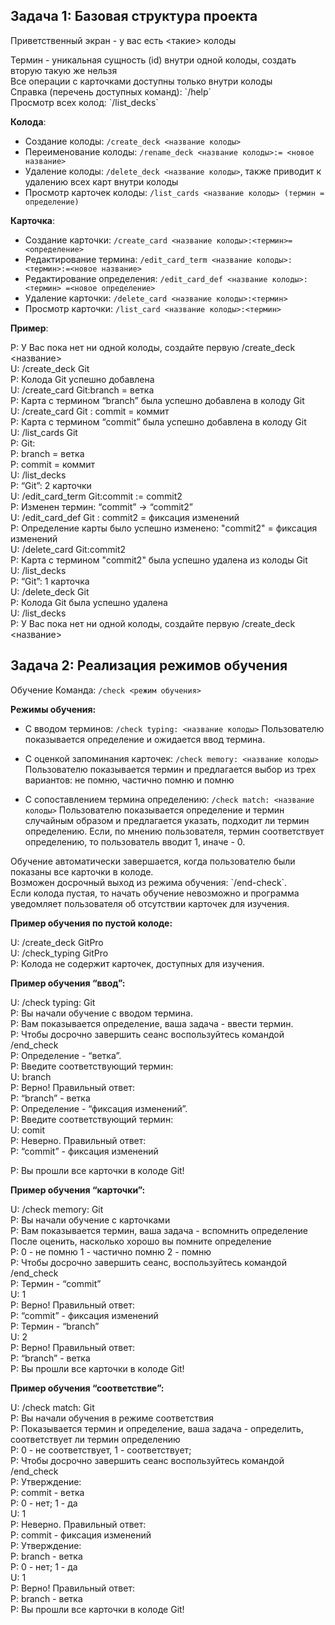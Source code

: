 ## Задача 1: Базовая структура проекта
Приветственный экран - у вас есть <такие> колоды


<div>Термин - уникальная сущность (id) внутри одной колоды, создать вторую такую же нельзя</div>
<div>Все операции с карточками доступны только внутри колоды </div>
<div>Справка (перечень доступных команд): `/help`</div>
<div>Просмотр всех колод: `/list_decks`</div>

__Колода__:
- Создание колоды: `/create_deck <название колоды>`
- Переименование колоды: `/rename_deck <название колоды>:= <новое название>`
- Удаление колоды: `/delete_deck <название колоды>`, также приводит к удалению всех карт внутри колоды
- Просмотр карточек колоды: `/list_cards <название колоды> (термин = определение)`
 
__Карточка__:
- Создание карточки: `/create_card <название колоды>:<термин>=<определение>`
- Редактирование термина: `/edit_card_term <название колоды>:<термин>:=<новое название>`
- Редактирование определения: `/edit_card_def <название колоды>:<термин> =<новое определение>`
- Удаление карточки: `/delete_card <название колоды>:<термин>`
- Просмотр карточки: `/list_card <название колоды>:<термин>`

__Пример__:

<div>P: У Вас пока нет ни одной колоды, создайте первую /create_deck <название></div>
<div>U: /create_deck Git</div>
<div>P: Колода Git успешно добавлена</div>
<div>U: /create_card Git:branch = ветка</div>
<div>P: Карта с термином “branch” была успешно добавлена в колоду Git</div>
<div>U: /create_card Git : commit = коммит</div>
<div>P: Карта с термином “commit” была успешно добавлена в колоду Git</div>
<div>U: /list_cards Git</div>
<div>P: Git:</div>
<div>P: branch = ветка</div>
<div>P: commit = коммит</div>
<div>U:  /list_decks</div>
<div>P: “Git”: 2 карточки </div>
<div>U: /edit_card_term Git:commit := commit2</div>
<div>P: Изменен термин: “commit” -> “commit2”</div>
<div>U: /edit_card_def Git : commit2 = фиксация изменений</div>
<div>P: Определение карты было успешно изменено: "commit2" = фиксация изменений</div>
<div>U: /delete_card Git:commit2</div>
<div>P: Карта с термином "commit2" была успешно удалена из колоды Git</div>
<div>U: /list_decks</div>
<div>P: “Git”: 1 карточка</div>
<div>U: /delete_deck Git </div>
<div>P: Колода Git была успешно удалена</div>
<div>U: /list_decks</div>
<div>P: У Вас пока нет ни одной колоды, создайте первую /create_deck <название></div>

## Задача 2: Реализация режимов обучения
Обучение
Команда: `/check <режим обучения>`

__Режимы обучения:__

- С вводом терминов: `/check typing: <название колоды>`
Пользователю показывается определение и ожидается ввод термина. 

- С оценкой запоминания карточек: `/check memory: <название колоды>`
Пользователю показывается термин и предлагается выбор из трех вариантов: не помню, частично помню и помню

- С сопоставлением термина определению: `/check match: <название колоды>`
Пользователю показывается определение и термин случайным образом и предлагается указать, подходит ли термин определению. Если, по мнению пользователя, термин соответствует определению, то пользователь вводит 1, иначе - 0. 

<div>Обучение автоматически завершается, когда пользователю были показаны все карточки в колоде.<div>
<div>Возможен досрочный выход из режима обучения: `/end-check`.<div>

<div>Если колода пустая, то начать обучение невозможно и программа уведомляет пользователя об отсутствии карточек для изучения.<div>

__Пример обучения по пустой колоде:__
<div>U: /create_deck GitPro<div>
<div>U: /check_typing GitPro<div>
<div>P: Колода не содержит карточек, доступных для изучения.<div>

__Пример обучения “ввод”:__
<div>U: /check typing: Git<div>
<div>P: Вы начали обучение с вводом термина.<div>
<div>P: Вам показывается определение, ваша задача - ввести термин. <div>
<div>P: Чтобы досрочно завершить сеанс воспользуйтесь командой /end_check<div>

<div>P: Определение - “ветка”. <div>
<div>P: Введите соответствующий термин: <div>
<div>U: branch<div>
<div>P: Верно! Правильный ответ: <div>
<div>P: “branch” - ветка<div>

<div>P: Определение - “фиксация изменений”. <div>
<div>P: Введите соответствующий термин: <div>
<div>U: comit<div>
<div>P: Неверно. Правильный ответ: <div>
<div>P: “commit” - фиксация изменений <div>

P: Вы прошли все карточки в колоде Git!

__Пример обучения “карточки”:__
<div>U: /check memory: Git<div>
<div>P: Вы начали обучение с карточками<div>
<div>P: Вам показывается термин, ваша задача - вспомнить определение<div>
<div>После оценить, насколько хорошо вы помните определение<div>
<div>P: 0 - не помню  1 - частично помню  2 - помню<div>
<div>P: Чтобы досрочно завершить сеанс, воспользуйтесь командой /end_check<div>

<div>P: Термин -  “commit” <div>
<div>U: 1<div>
<div>P: Верно!  Правильный ответ:<div>
<div>P: “commit” - фиксация изменений<div>

<div>P: Термин - “branch”<div>
<div>U:  2<div>
<div>P: Верно! Правильный ответ:<div>
<div>P:  “branch” - ветка<div>

<div>P: Вы прошли все карточки в колоде Git! <div>

__Пример обучения “соответствие”:__
<div>U: /check match: Git<div>
<div>P: Вы начали обучения в режиме соответствия<div>
<div>P: Показывается термин и определение, ваша задача - определить, соответствует ли термин определению<div>
<div>P: 0 - не соответствует, 1 - соответствует;<div>
<div>P: Чтобы досрочно завершить сеанс воспользуйтесь командой /end_check<div>

<div>P: Утверждение:<div>
<div>P: commit - ветка<div>
<div>P: 0 - нет; 1 - да<div>
<div>U: 1 <div>
<div>P: Неверно. Правильный ответ: <div>
<div>P: commit - фиксация изменений<div>

<div>P: Утверждение:<div>
<div>P: branch - ветка<div>
<div>P: 0 - нет; 1 - да<div>
<div>U: 1<div>
<div>P: Верно! Правильный ответ:  <div>
<div>P: branch - ветка<div>

<div>P: Вы прошли все карточки в колоде Git!<div>
